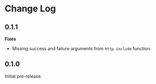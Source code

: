 # Change Log

## 0.1.1

**Fixes**

* Missing success and failure arguments from `http.include` function.

## 0.1.0

Initial pre-release.